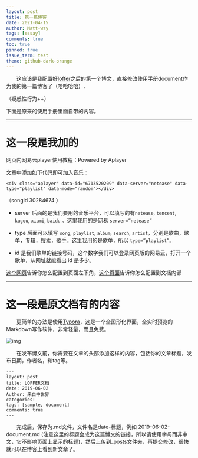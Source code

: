 ```yaml
---
layout: post
title: 第一篇博客
date: 2021-04-15
author: Matt-wzy
tags: [essay]
comments: true
toc: true
pinned: true
issue_term: test
theme: github-dark-orange
---
```


　　这应该是我配置好[loffer](https://github.com/FromEndWorld/LOFFER "loffer")之后的第一个博文，直接修改使用手册document作为我的第一篇博客了（哈哈哈哈）.

<!-- more -->

（疑惑性行为++）

下面是原来的使用手册里面自带的内容。

------------
# 这一段是我加的
网页内网易云player使用教程：Powered by Aplayer

<div class="aplayer" data-id="6713520209" data-server="netease" data-type="playlist" data-mode="random"></div>

文章中添加如下代码即可加入音乐：

`<div class="aplayer" data-id="6713520209" data-server="netease" data-type="playlist" data-mode="random"></div>`

（songid 30284674 ）

- server 后面的是我们要用的音乐平台，可以填写的有`netease`, `tencent`, `kugou`, `xiami`, `baidu` 。这里我用的是网易 `server=”netease”`

- type 后面可以填写 `song`, `playlist`, `album`, `search`, `artist`，分别是歌曲，歌单，专辑，搜索，歌手。这里我用的是歌单，所以 `type=”playlist”`。

- id 是我们歌单的链接号码，这个数字我们可以登录网页版的网易云，打开一个歌单，从网址就能看出 id 是多少。

[这个网页](https://bend1031.github.io/2019/09/21/Insert-music-code-in-the-blog/ "这个网页")告诉你怎么配置到页面左下角，[这个页面](http://yangyingming.com/article/428/ "这个页面")告诉你怎么配置到文档内部

------------
# 这一段是原文档有的内容

　　更简单的办法是使用[Typora](https://typora.io/)，这是一个全图形化界面，全实时预览的Markdown写作软件，非常轻量，而且免费。

![img](https://raw.githubusercontent.com/FromEndWorld/LOFFER/master/images/Typora.png)

　　在发布博文前，你需要在文章的头部添加这样的内容，包括你的文章标题，发布日期，作者名，和tag等。

    ---
    layout: post
    title: LOFFER文档
    date: 2019-06-02
    Author: 来自中世界
    categories: 
    tags: [sample, document]
    comments: true
    --- 

　　完成后，保存为.md文件，文件名是date-标题，例如 2019-06-02-document.md (注意这里的标题会成为这篇博文的链接，所以请使用字母而非中文，它不影响页面上显示的标题)，然后上传到_posts文件夹，再提交修改，很快就可以在博客上看到新文章了。
